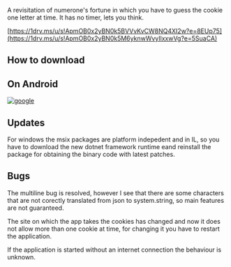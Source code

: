 A revisitation of numerone's fortune in which you have to guess the cookie one letter at time.
It has no timer, lets you think.

[https://1drv.ms/u/s!ApmOB0x2yBN0k5BVVvKvCW8NQ4XI2w?e=8EUp75](https://1drv.ms/u/s!ApmOB0x2yBN0k5M6yknwWvyIlxxwVg?e=5SuaCA)


## How to download
## On Android

[![google](https://play.google.com/intl/it_it/badges/static/images/badges/en_badge_web_generic.png)](https://play.google.com/store/apps/details?id=org.altervista.numerone.wheelofnumfortune)

## Updates

For windows the msix packages are platform indepedent and in IL, so you have to download the new dotnet framework runtime eand reinstall the package for obtaining the binary code with latest patches.

## Bugs

The multiline bug is resolved, however I see that there are some characters that are not corectly translated from json to system.string, so main features are not guaranteed.

The site on which the app takes the cookies has changed and now it does not allow more than one cookie at time, for changing it you have to restart the application.

If the application is started without an internet connection the behaviour is unknown.
